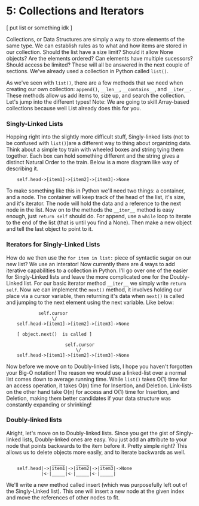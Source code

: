 # 5: Collections and Iterators

[ put list or something idk ]

Collections, or Data Structures are simply a way to store elements of the same type.
We can establish rules as to what and how items are stored in our collection.
Should the list have a size limit? Should it allow None objects? Are the elements ordered?
Can elements have multiple sucessors? Should access be limited? These will all be answered in the next couple of sections.
We've already used a collection in Python called ``list()``.

As we've seen with ``list()``, there are a few methods that we need when creating our own
collection: ``append()``, ``__len__``, ``__contains__``, and ``__iter__``. These methods
allow us add items to, size up, and search the collection. Let's jump into the different
types! Note: We are going to skill Array-based collections because well List already does
this for you.


### Singly-Linked Lists
Hopping right into the slightly more difficult stuff, Singly-linked lists (not to be confused with ``list()``)are a different
way to thing about organizing data. Think about a simple toy train with wheeled boxes
and string tying them together. Each box can hold something different and the string gives
a distinct Natural Order to the train. Below is a more diagram like way of describing it.

```
    self.head->[item1]->[item2]->[item3]->None
```

To make something like this in Python we'll need two things: a container, and a node.
The container will keep track of the head of the list, it's size, and it's iterator. The
node will hold the data and a reference to the next node in the list. Now on to the methods
the ``__iter__`` method is easy enough, just ``return self`` should do. For append, use a
``while`` loop to iterate to the end of the list (that is until you find a None). Then
make a new object and tell the last object to point to it.

### Iterators for Singly-Linked Lists
How do we then use the ``for item in list:`` piece of syntactic sugar on our new list?
We use an interator! Now currently there are 4 ways to add iterative capabilities to
a collection in Python. I'll go over one of the easier for Singly-Linked lists and
leave the more complicated one for the Doubly-Linked list. For our basic iterator method
``__iter__`` we simply write ``return self``. Now we can implement the ``next()`` method,
it involves holding our place via a cursor variable, then returning it's data when ``next()`` is
called and jumping to the next element using the next variable. Like below:

```
            self.cursor
                 \/
    self.head->[item1]->[item2]->[item3]->None

    [ object.next()  is called ]

                      self.cursor
                          \/
    self.head->[item1]->[item2]->[item3]->None
```

Now before we move on to Doubly-linked lists, I hope you haven't forgotten your Big-O notation!
The reason we would use a linked-list over a normal list comes down to average running time.
While ``list()`` takes O(1) time for an access operation, it takes O(n) time for Insertion,
and Deletion. Link-lists on the other hand take O(n) for access and O(1) time for Insertion,
and Deletion, making them better candidates if your data structure was constantly expanding or
shrinking!

### Doubly-linked lists
Alright, let's move on to Doubly-linked lists. Since you get the gist of Singly-linked lists,
Doubly-linked ones are easy. You just add an attribute to your node that points backwards
to the item before it. Pretty simple right? This allows us to delete objects more easily, and
to iterate backwards as well.

```
                 _____    _____    _____
    self.head|->|item1|->|item2|->|item3|->None
             |<-|_____|<-|_____|<-|_____|
```

We'll write a new method called insert (which was purposefully left out of the Singly-Linked list). 
This one will insert a new node at the given index and move the references of other nodes to fit.

